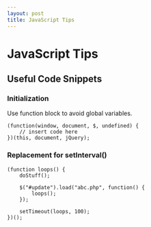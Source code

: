 ```yaml
---
layout: post
title: JavaScript Tips
---
```


# JavaScript Tips

## Useful Code Snippets

### Initialization

Use function block to avoid global variables.

    (function(window, document, $, undefined) {
        // insert code here
    })(this, document, jQuery);

### Replacement for setInterval()

    (function loops() {
        doStuff();

        $("#update").load("abc.php", function() {
            loops();
        });

        setTimeout(loops, 100);
    })();



